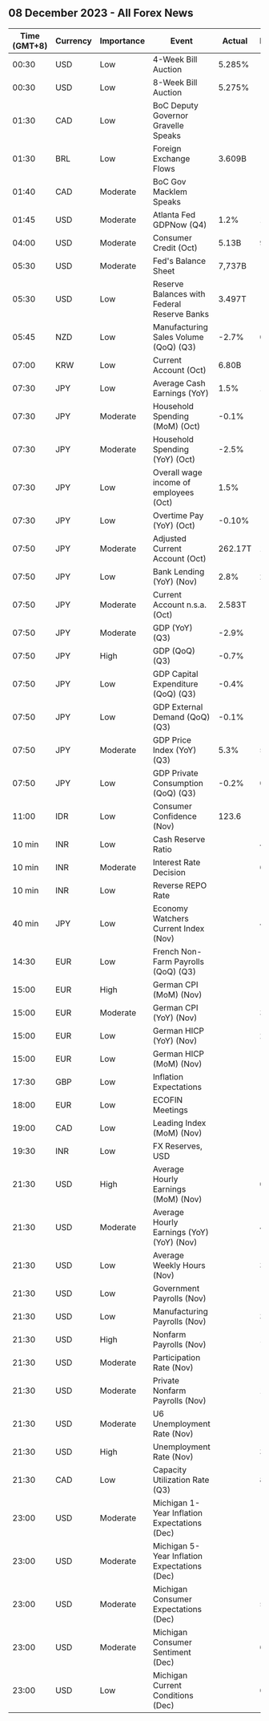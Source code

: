 ## 08 December 2023 - All Forex News

| Time (GMT+8) | Currency | Importance | Event | Actual | Forecast | Previous |
|------|----------|------------|-------|--------|----------|----------|
| 00:30 | USD | Low | 4-Week Bill Auction | 5.285% |  | 5.290% |
| 00:30 | USD | Low | 8-Week Bill Auction | 5.275% |  | 5.280% |
| 01:30 | CAD | Low | BoC Deputy Governor Gravelle Speaks |  |  |  |
| 01:30 | BRL | Low | Foreign Exchange Flows | 3.609B |  | 0.264B |
| 01:40 | CAD | Moderate | BoC Gov Macklem Speaks |  |  |  |
| 01:45 | USD | Moderate | Atlanta Fed GDPNow (Q4) | 1.2% | 1.3% | 1.3% |
| 04:00 | USD | Moderate | Consumer Credit (Oct) | 5.13B | 9.00B | 12.22B |
| 05:30 | USD | Moderate | Fed's Balance Sheet | 7,737B |  | 7,796B |
| 05:30 | USD | Low | Reserve Balances with Federal Reserve Banks | 3.497T |  | 3.395T |
| 05:45 | NZD | Low | Manufacturing Sales Volume (QoQ) (Q3) | -2.7% | 0.6% | 2.6% |
| 07:00 | KRW | Low | Current Account (Oct) | 6.80B |  | 5.42B |
| 07:30 | JPY | Low | Average Cash Earnings (YoY) | 1.5% | 1.0% | 0.6% |
| 07:30 | JPY | Moderate | Household Spending (MoM) (Oct) | -0.1% | -0.2% | 0.3% |
| 07:30 | JPY | Moderate | Household Spending (YoY) (Oct) | -2.5% | -3.0% | -2.8% |
| 07:30 | JPY | Low | Overall wage income of employees (Oct) | 1.5% |  | 0.6% |
| 07:30 | JPY | Low | Overtime Pay (YoY) (Oct) | -0.10% |  | -0.50% |
| 07:50 | JPY | Moderate | Adjusted Current Account (Oct) | 262.17T | 1.85T | 2.01T |
| 07:50 | JPY | Low | Bank Lending (YoY) (Nov) | 2.8% | 2.8% | 2.7% |
| 07:50 | JPY | Moderate | Current Account n.s.a. (Oct) | 2.583T |  | 2.724T |
| 07:50 | JPY | Moderate | GDP (YoY) (Q3) | -2.9% | -2.1% | 3.6% |
| 07:50 | JPY | High | GDP (QoQ) (Q3) | -0.7% | -0.5% | 0.9% |
| 07:50 | JPY | Low | GDP Capital Expenditure (QoQ) (Q3) | -0.4% | -0.6% | -1.3% |
| 07:50 | JPY | Low | GDP External Demand (QoQ) (Q3) | -0.1% | -0.1% | 1.6% |
| 07:50 | JPY | Moderate | GDP Price Index (YoY) (Q3) | 5.3% | 5.1% | 3.8% |
| 07:50 | JPY | Low | GDP Private Consumption (QoQ) (Q3) | -0.2% | 0.0% | -0.6% |
| 11:00 | IDR | Low | Consumer Confidence (Nov) | 123.6 |  | 124.3 |
| 10 min | INR | Low | Cash Reserve Ratio |  | 4.50% | 4.50% |
| 10 min | INR | Moderate | Interest Rate Decision |  | 6.50% | 6.50% |
| 10 min | INR | Low | Reverse REPO Rate |  |  | 3.35% |
| 40 min | JPY | Low | Economy Watchers Current Index (Nov) |  | 49.0 | 49.5 |
| 14:30 | EUR | Low | French Non-Farm Payrolls (QoQ) (Q3) |  | -0.1% | 0.1% |
| 15:00 | EUR | High | German CPI (MoM) (Nov) |  | -0.4% | 0.0% |
| 15:00 | EUR | Moderate | German CPI (YoY) (Nov) |  | 3.2% | 3.8% |
| 15:00 | EUR | Low | German HICP (YoY) (Nov) |  | 2.3% | 3.0% |
| 15:00 | EUR | Low | German HICP (MoM) (Nov) |  | -0.7% | -0.2% |
| 17:30 | GBP | Low | Inflation Expectations |  |  | 3.6% |
| 18:00 | EUR | Low | ECOFIN Meetings |  |  |  |
| 19:00 | CAD | Low | Leading Index (MoM) (Nov) |  |  | -0.01% |
| 19:30 | INR | Low | FX Reserves, USD |  |  | 597.94B |
| 21:30 | USD | High | Average Hourly Earnings (MoM) (Nov) |  | 0.3% | 0.2% |
| 21:30 | USD | Moderate | Average Hourly Earnings (YoY) (YoY) (Nov) |  | 4.0% | 4.1% |
| 21:30 | USD | Low | Average Weekly Hours (Nov) |  | 34.3 | 34.3 |
| 21:30 | USD | Low | Government Payrolls (Nov) |  |  | 51.0K |
| 21:30 | USD | Low | Manufacturing Payrolls (Nov) |  | 30K | -35K |
| 21:30 | USD | High | Nonfarm Payrolls (Nov) |  | 180K | 150K |
| 21:30 | USD | Moderate | Participation Rate (Nov) |  |  | 62.7% |
| 21:30 | USD | Moderate | Private Nonfarm Payrolls (Nov) |  | 153K | 99K |
| 21:30 | USD | Moderate | U6 Unemployment Rate (Nov) |  |  | 7.2% |
| 21:30 | USD | High | Unemployment Rate (Nov) |  | 3.9% | 3.9% |
| 21:30 | CAD | Low | Capacity Utilization Rate (Q3) |  | 81.0% | 81.4% |
| 23:00 | USD | Moderate | Michigan 1-Year Inflation Expectations (Dec) |  |  | 4.5% |
| 23:00 | USD | Moderate | Michigan 5-Year Inflation Expectations (Dec) |  |  | 3.2% |
| 23:00 | USD | Moderate | Michigan Consumer Expectations (Dec) |  | 57.0 | 56.8 |
| 23:00 | USD | Moderate | Michigan Consumer Sentiment (Dec) |  | 62.0 | 61.3 |
| 23:00 | USD | Low | Michigan Current Conditions (Dec) |  | 68.5 | 68.3 |
